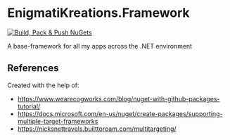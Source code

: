 # EnigmatiKreations.Framework

[![Build, Pack & Push NuGets](https://github.com/Juansero29/EnigmatiKreations.Framework/actions/workflows/build-pack-and-push.yml/badge.svg?branch=main)](https://github.com/Juansero29/EnigmatiKreations.Framework/actions/workflows/build-pack-and-push.yml)

A base-framework for all my apps across the .NET environment

## References

Created with the help of:

- https://www.wearecogworks.com/blog/nuget-with-github-packages-tutorial/ 
- https://docs.microsoft.com/en-us/nuget/create-packages/supporting-multiple-target-frameworks
- https://nicksnettravels.builttoroam.com/multitargeting/